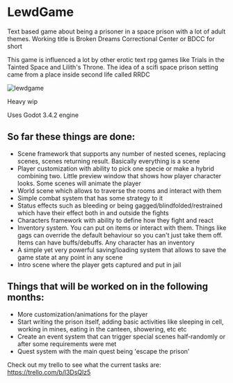 # LewdGame
Text based game about being a prisoner in a space prison with a lot of adult themes. Working title is Broken Dreams Correctional Center or BDCC for short

This game is influenced a lot by other erotic text rpg games like Trials in the Tainted Space and Lilith's Throne. The idea of a scifi space prison setting came from a place inside second life called RRDC

![lewdgame](https://user-images.githubusercontent.com/14040378/152139569-070cfd47-f74c-4a32-bb51-93567e9b2778.PNG)

Heavy wip

Uses Godot 3.4.2 engine

## So far these things are done:
- Scene framework that supports any number of nested scenes, replacing scenes, scenes returning result. Basically everything is a scene
- Player customization with ability to pick one specie or make a hybrid combining two. Little preview window that shows how player character looks. Some scenes will animate the player
- World scene which allows to traverse the rooms and interact with them
- Simple combat system that has some strategy to it
- Status effects such as bleeding or being gagged/blindfolded/restrained which have their effect both in and outside the fights
- Characters framework with ability to define how they fight and react
- Inventory system. You can put on items or interact with them. Things like gags can override the default behaviour so you can't just take them off. Items can have buffs/debuffs. Any character has an inventory 
- A simple yet very powerful saving/loading system that allows to save the game state at any point in any scene
- Intro scene where the player gets captured and put in jail

## Things that will be worked on in the following months:
- More customization/animations for the player
- Start writing the prison itself, adding basic activities like sleeping in cell, working in mines, eating in the canteen, showering, etc etc
- Create an event system that can trigger special scenes half-randomly or after some requirements were met
- Quest system with the main quest being 'escape the prison'

Check out my trello to see what the current tasks are:
https://trello.com/b/l3DsQlz5
